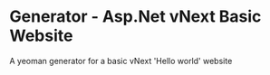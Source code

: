 
# Generator - Asp.Net vNext Basic Website
A yeoman generator for a basic vNext 'Hello world' website